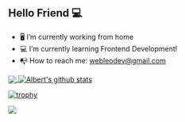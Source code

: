 ## Hello Friend :computer:

- :desktop_computer:  I’m currently working from home
- :computer:  I’m currently learning Frontend Development!
- :mailbox_with_no_mail: How to reach me: webleodev@gmail.com

<a href="https://github.com/webleodev">
  <img align="center" src="https://github-readme-stats.vercel.app/api/top-langs/?username=webleodev&theme=dark&hide_langs_below=1&card_width=350" />
</a>

<a href="https://github.com/webleodev">
 <img align="center" src="https://github-readme-stats.vercel.app/api?username=webleodev&show_icons=true&theme=dark&line_height=32" alt="Albert's github stats"/>
</a>

[![trophy](https://github-profile-trophy.vercel.app/?username=webleodev&theme=onedark&row=1)](https://github.com/ryo-ma/github-profile-trophy)

![](https://komarev.com/ghpvc/?username=webleodev&color=gray&style=flat)
